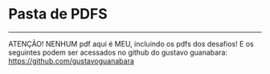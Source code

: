 # Pasta de PDFS

<hr>

ATENÇÃO! NENHUM pdf aqui é MEU, incluindo os pdfs dos desafios! E os seguintes podem ser acessados no github do gustavo guanabara: https://github.com/gustavoguanabara

